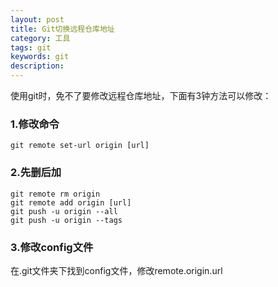 ```yaml
---
layout: post
title: Git切换远程仓库地址
category: 工具
tags: git
keywords: git
description:
---
```


使用git时，免不了要修改远程仓库地址，下面有3钟方法可以修改：

### 1.修改命令

```
git remote set-url origin [url]
```

### 2.先删后加

```
git remote rm origin
git remote add origin [url]
git push -u origin --all
git push -u origin --tags
```

### 3.修改config文件

在.git文件夹下找到config文件，修改remote.origin.url
